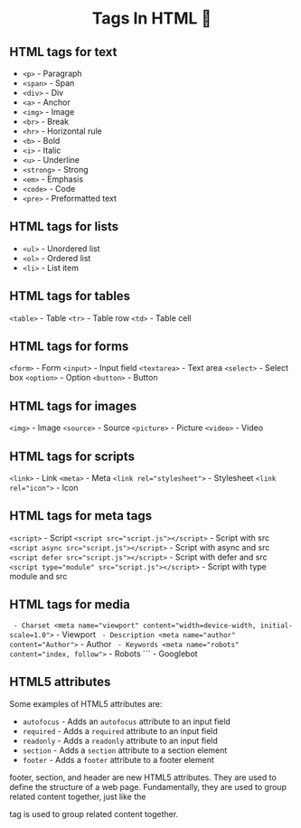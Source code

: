 <h1 align="center"> Tags In HTML 🚀</h1>

## HTML tags for text
- ```<p>``` - Paragraph
- ```<span>``` - Span
- ```<div>``` - Div
- ```<a>``` - Anchor
- ```<img>``` - Image
- ```<br>``` - Break
- ```<hr>``` - Horizontal rule
- ```<b>``` - Bold
- ```<i>``` - Italic
- ```<u>``` - Underline
- ```<strong>``` - Strong
- ```<em>``` - Emphasis
- ```<code>``` - Code
- ```<pre>``` - Preformatted text

## HTML tags for lists
- ```<ul>``` - Unordered list
- ```<ol>``` - Ordered list
- ```<li>``` - List item

## HTML tags for tables
```<table>``` - Table
```<tr>``` - Table row
```<td>``` - Table cell

## HTML tags for forms
```<form>``` - Form
```<input>``` - Input field
```<textarea>``` - Text area
```<select>``` - Select box
```<option>``` - Option
```<button>``` - Button

## HTML tags for images
```<img>``` - Image
```<source>``` - Source
```<picture>``` - Picture
```<video>``` - Video

## HTML tags for scripts
```<link>``` - Link
```<meta>``` - Meta
```<link rel="stylesheet">``` - Stylesheet
```<link rel="icon">``` - Icon

## HTML tags for meta tags
```<script>``` - Script
```<script src="script.js"></script>``` - Script with src
```<script async src="script.js"></script>``` - Script with async and src
```<script defer src="script.js"></script>``` - Script with defer and src
```<script type="module" src="script.js"></script>``` - Script with type module and src

## HTML tags for media
<meta charset="utf-8">``` - Charset
<meta name="viewport" content="width=device-width, initial-scale=1.0">``` - Viewport
<meta name="description" content="Description">``` - Description
<meta name="author" content="Author">``` - Author
<meta name="keywords" content="Keywords">``` - Keywords
<meta name="robots" content="index, follow">``` - Robots
<meta name="googlebot" content="index, follow">``` - Googlebot

## HTML5 attributes
Some examples of HTML5 attributes are:

- ```autofocus``` - Adds an ```autofocus``` attribute to an input field
- ```required``` - Adds a ```required``` attribute to an input field
- ```readonly``` - Adds a ```readonly``` attribute to an input field
- ```section``` - Adds a ```section``` attribute to a section element
- ```footer``` - Adds a ```footer``` attribute to a footer element

footer, section, and header are new HTML5 attributes. They are used to define the structure of a web page. Fundamentally, they are used to group related content together, just like the <div> tag is used to group related content together.

